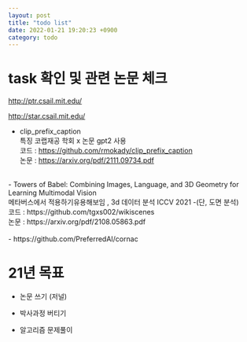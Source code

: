```yaml
---
layout: post
title: "todo list"
date: 2022-01-21 19:20:23 +0900
category: todo
---
```


# task 확인 및 관련 논문 체크 

http://ptr.csail.mit.edu/  

http://star.csail.mit.edu/

- clip_prefix_caption <br>
특징 코랩재공 학회 x 논문  gpt2 사용 <br>
코드 : https://github.com/rmokady/clip_prefix_caption<br>
논문 : https://arxiv.org/pdf/2111.09734.pdf<br>
<br>
- Towers of Babel: Combining Images, Language, and 3D Geometry for Learning Multimodal Vision<br>
메타버스에서 적용하기유용해보임 , 3d 데이터 분석  ICCV 2021 -(단, 도면 분석)<br>
코드 : https://github.com/tgxs002/wikiscenes<br>
논문 : https://arxiv.org/pdf/2108.05863.pdf<br>
<br>
- https://github.com/PreferredAI/cornac

# 21년 목표

- 논문 쓰기 (저널)

- 박사과정 버티기

- 알고리즘 문제풀이

